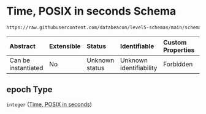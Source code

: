 # Time, POSIX in seconds Schema

```txt
https://raw.githubusercontent.com/databeacon/level5-schemas/main/schemas/streaming/blender/point4d.schema.json#/properties/epoch
```



| Abstract            | Extensible | Status         | Identifiable            | Custom Properties | Additional Properties | Access Restrictions | Defined In                                                                                      |
| :------------------ | :--------- | :------------- | :---------------------- | :---------------- | :-------------------- | :------------------ | :---------------------------------------------------------------------------------------------- |
| Can be instantiated | No         | Unknown status | Unknown identifiability | Forbidden         | Allowed               | none                | [point4d.schema.json\*](../../out/streaming/blender/point4d.schema.json "open original schema") |

## epoch Type

`integer` ([Time, POSIX in seconds](point4d-properties-time-posix-in-seconds.md))
